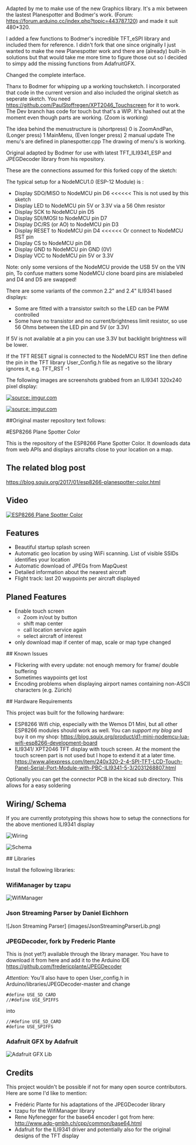 

Adapted by me to make use of the new Graphics library. It's a mix between the lastest Planespotter and Bodmer's work.
(Forum: https://forum.arduino.cc/index.php?topic=443787.120) and made it suit 480*320. 

I added a few functions to Bodmer's incredible TFT_eSPI library and included them for reference. 
I didn't fork that one since originally I just wanted to make the new Planespotter work and there are (already) built-in solutions but that would take me more time to figure those out so I decided to simpy add the missing functions from AdafruitGFX.    
  
Changed the complete interface.

Thanx to Bodmer for whipping up a working touchsketch. I incorporated that code in the current version and also included the original sketch as seperate sketch. You need https://github.com/PaulStoffregen/XPT2046_Touchscreen for it to work.
The Dev branch has code for touch but that's a WIP. It's hashed out at the moment even though parts are working. (Zoom is working)   

The idea behind the menustructure is (shortpress) 0 is ZoomAndPan, (Longer press) 1 MainMenu, (Even longer press) 2 manual update 
The menu's are defined in planespotter.cpp
The drawing of menu's is working.



Original adapted by Bodmer for use with latest TFT_ILI9341_ESP and JPEGDecoder library from his repository.

These are the connections assumed for this forked copy of the sketch:

  The typical setup for a NodeMCU1.0 (ESP-12 Module) is :
  
  * Display SDO/MISO      to NodeMCU pin D6 <<<<<< This is not used by this sketch
  * Display LED           to NodeMCU pin  5V or 3.3V via a 56 Ohm resistor
  * Display SCK           to NodeMCU pin D5
  * Display SDI/MOSI      to NodeMCU pin D7
  * Display DC/RS (or AO) to NodeMCU pin D3
  * Display RESET         to NodeMCU pin D4 <<<<<< Or connect to NodeMCU RST pin
  * Display CS            to NodeMCU pin D8
  * Display GND           to NodeMCU pin GND (0V)
  * Display VCC           to NodeMCU pin 5V or 3.3V
  
Note: only some versions of the NodeMCU provide the USB 5V on the VIN pin, To confuse
matters some NodeMCU clone board pins are mislabeled and D4 and D5 are swapped!

There are some variants of the common 2.2" and 2.4" ILI9341 based displays:

  * Some are fitted with a transistor switch so the LED can be PWM controlled
  * Some have no transistor and no current/brightness limit resistor, so use 56 Ohms
  between the LED pin and 5V (or 3.3V)

If 5V is not available at a pin you can use 3.3V but backlight brightness
will be lower.
  
If the TFT RESET signal is connected to the NodeMCU RST line then define the pin
in the TFT library User_Config.h file as negative so the library ignores it,
e.g. TFT_RST -1

The following images are screenshots grabbed from an ILI9341 320x240 pixel display:

<a href="http://imgur.com/tAfLJSf"><img src="http://i.imgur.com/tAfLJSf.png" title="source: imgur.com" /></a>

<a href="http://imgur.com/Kh3NMid"><img src="http://i.imgur.com/Kh3NMid.png" title="source: imgur.com" /></a>



##Original master repository text follows:

#ESP8266 Plane Spotter Color

This is the repository of the ESP8266 Plane Spotter Color. It downloads data from web APIs and displays aircrafts close
to your location on a map.



## The related blog post
https://blog.squix.org/2017/01/esp8266-planespotter-color.html

## Video
[![ESP8266 Plane Spotter Color](http://img.youtube.com/vi/4pTkoMsl1H4/0.jpg)](http://www.youtube.com/watch?v=4pTkoMsl1H4 "Plane Spotter Color")

## Features
* Beautiful startup splash screen
* Automatic geo location by using WiFi scanning. List of visible SSIDs identifies your location
* Automatic download of JPEGs from MapQuest
* Detailed information about the nearest aircraft
* Flight track: last 20 waypoints per aircraft displayed

## Planed Features
* Enable touch screen
  * Zoom in/out by button
  * shift map center
  * call location service again
  * select aircraft of interest
* only download map if center of map, scale or map type changed

## Known Issues
* Flickering with every update: not enough memory for frame/ double buffering
* Sometimes waypoints get lost
* Encoding problems when displaying airport names containing non-ASCII characters (e.g. Zürich)


## Hardware Requirements

This project was built for the following hardware:
* ESP8266 Wifi chip, especially with the Wemos D1 Mini, but all other ESP8266 modules should work as well. You can *support my blog* and buy it on my shop: https://blog.squix.org/product/d1-mini-nodemcu-lua-wifi-esp8266-development-board
* ILI9341/ XPT2046 TFT display with touch screen. At the moment the touch screen part is not used but I hope to extend it at a later time.
https://www.aliexpress.com/item/240x320-2-4-SPI-TFT-LCD-Touch-Panel-Serial-Port-Module-with-PBC-ILI9341-5-3/2031268807.html

Optionally you can get the connector PCB in the kicad sub directory. This allows for a easy soldering

## Wiring/ Schema

If you are currently prototyping this shows how to setup the connections for the above mentioned ILI9341 display

![Wiring](images/PlaneSpotterWiring.png)

![Schema](images/PlaneSpotterSchema.png)


## Libraries

Install the following libraries:

### WifiManager by tzapu

![WifiManager](images/WifiManagerLib.png)

### Json Streaming Parser by Daniel Eichhorn

![Json Streaming Parser] (images/JsonStreamingParserLib.png)

### JPEGDecoder, fork by Frederic Plante

This is (not yet?) available through the library manager. You have to download it from here and add it to the Arduino IDE
https://github.com/fredericplante/JPEGDecoder

*Attention:* You'll also have to open User_config.h in Arduino/libraries/JPEGDecoder-master and change
```
#define USE_SD_CARD
//#define USE_SPIFFS
```
into
```
//#define USE_SD_CARD
#define USE_SPIFFS
```
### Adafruit GFX by Adafruit

![Adafruit GFX Lib](images/AdafruitGFXLib.png)

## Credits

This project wouldn't be possible if not for many open source contributors. Here are some I'd like to mention:
* Frédéric Plante for his adaptations of the JPEGDecoder library
* tzapu for the WifiManager library
* Rene Nyfenegger for the base64 encoder I got from here: http://www.adp-gmbh.ch/cpp/common/base64.html
* Adafruit for the ILI9341 driver and potentially also for the original designs of the TFT display
